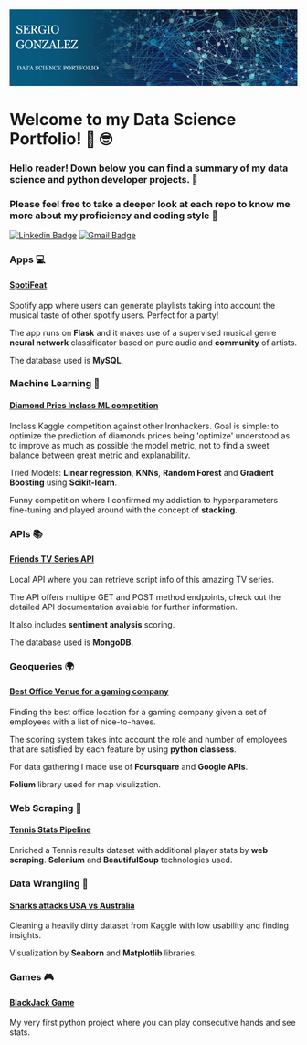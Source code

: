 

 <div style="text-aling: center; width: 100%;"><img src="img/banner.jpg"/></div>


# Welcome to my Data Science Portfolio! 👋 🤓

### Hello reader! Down below you can find a summary of my data science and python developer projects. 🧐
### Please feel free to take a deeper look at each repo to know me more about my proficiency and coding style 🙂

[![Linkedin Badge](https://img.shields.io/badge/Sergio%20Gonz%C3%A1lez-blue?style=flat&logo=linkedin&labelColor=blue&link=https://www.linkedin.com/in/sergio-gon-rod/)](https://www.linkedin.com/in/sergio-gon-rod/)
[![Gmail Badge](https://img.shields.io/badge/s.gonzrod@gmail.com-c14438?style=flat-square&logo=Gmail&logoColor=white&link=mailto:davidlago_55@hotmail.com)](mailto:s.gonzrod@gmail.com)

### Apps 💻

#### [SpotiFeat](https://github.com/sgonzalainen/SpotiFeat)
Spotify app where users can generate playlists taking into account the musical taste of other spotify users. Perfect for a party!

The app runs on **Flask** and it makes use of a supervised musical genre **neural network** classificator based on pure audio and **community** of artists. 

The database used is **MySQL**.

### Machine Learning 🤖
#### [Diamond Pries Inclass ML competition](https://github.com/sgonzalainen/IH-P6-Inclass_ML_Competition)

Inclass Kaggle competition against other Ironhackers. Goal is simple: to optimize the prediction of diamonds prices being 'optimize' understood as to improve as much as possible the model metric, not to find a sweet balance between great metric and explanability.

Tried Models: **Linear regression**, **KNNs**, **Random Forest** and **Gradient Boosting** using **Scikit-learn**.

Funny competition where I confirmed my addiction to hyperparameters fine-tuning and played around with the concept of **stacking**.



### APIs 📚
#### [Friends TV Series API](https://github.com/sgonzalainen/IH-P5-Friends_API_NLTK)

Local API where you can retrieve script info of this amazing TV series.

The API offers multiple GET and POST method endpoints, check out the detailed API documentation available for further information.

It also includes **sentiment analysis** scoring.

The database used is **MongoDB**.

### Geoqueries 🌍
#### [Best Office Venue for a gaming company](https://github.com/sgonzalainen/IH-P4-GeoScoring_Offices)

Finding the best office location for a gaming company given a set of employees with a list of nice-to-haves.

The scoring system takes into account the role and number of employees that are satisfied by each feature by using **python classess**.

For data gathering I made use of **Foursquare** and **Google APIs**.

**Folium** library used for map visulization.

### Web Scraping 🔎
#### [Tennis Stats Pipeline](https://github.com/sgonzalainen/IH-P3-Pipeline_Tennis_Stats)

Enriched a Tennis results dataset with additional player stats by **web scraping**. **Selenium** and **BeautifulSoup** technologies used.

### Data Wrangling 👷
#### [Sharks attacks USA vs Australia](https://github.com/sgonzalainen/IH-P2-Sharks_Data_Wrangling)

Cleaning a heavily dirty dataset from Kaggle with low usability and finding insights. 

Visualization by **Seaborn** and **Matplotlib** libraries.


### Games 🎮
#### [BlackJack Game](https://github.com/sgonzalainen/IH-P1-BlackJack)

My very first python project where you can play consecutive hands and see stats.
























<!--
**sgonzalainen/sgonzalainen** is a ✨ _special_ ✨ repository because its `README.md` (this file) appears on your GitHub profile.

Here are some ideas to get you started:

- 🔭 I’m currently working on ...
- 🌱 I’m currently learning ...
- 👯 I’m looking to collaborate on ...
- 🤔 I’m looking for help with ...
- 💬 Ask me about ...
- 📫 How to reach me: ...
- 😄 Pronouns: ...
- ⚡ Fun fact: ...
-->
